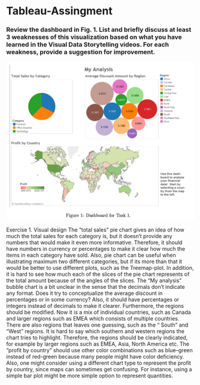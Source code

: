 # Tableau-Assingment

### Review the dashboard in Fig. 1. List and briefly discuss at least 3 weaknesses of this visualization based on what you have learned in the Visual Data Storytelling videos. For each weakness, provide a suggestion for improvement.

![Fig.1.](/assets/Task1.png)


Exercise 1. Visual design
The “total sales” pie chart gives an idea of how much the total sales for each category is, but it doesn’t provide any numbers that would make it even more informative. Therefore, it should have numbers in currency or percentages to make it clear how much the items in each category have sold. Also, pie chart can be useful when illustrating maximum two different categories, but if its more than that it would be better to use different plots, such as the Treemap-plot. In addition, it is hard to see how much each of the slices of the pie chart represents of the total amount because of the angles of the slices.
The “My analysis” bubble chart is a bit unclear in the sense that the decimals don’t indicate any format. Does it try to conceptualize the average discount in percentages or in some currency? Also, it should have percentages or integers instead of decimals to make it clearer. Furthermore, the regions should be modified. Now it is a mix of individual countries, such as Canada and larger regions such as EMEA which consists of multiple countries. There are also regions that leaves one guessing, such as the “ South” and “West” regions. It is hard to say which southern and western regions the chart tries to highlight. Therefore, the regions should be clearly indicated, for example by larger regions such as EMEA, Asia, North America etc.
The ”profit by country” should use other color combinations such as blue–green instead of red-green because many people might have color deficiency. Also, one might consider using a different chart type to represent the profit by country, since maps can sometimes get confusing. For instance, using a simple bar plot might be more simple option to represent quantities.
